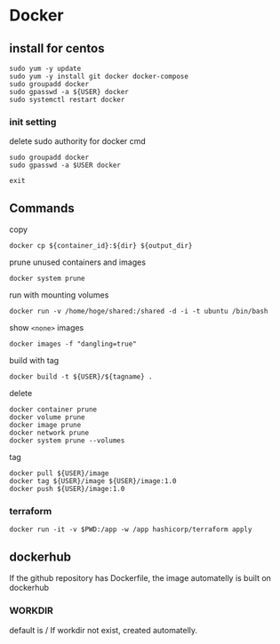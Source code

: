 # Docker
## install for centos
```
sudo yum -y update
sudo yum -y install git docker docker-compose
sudo groupadd docker
sudo gpasswd -a ${USER} docker
sudo systemctl restart docker
```

### init setting
delete sudo authority for docker cmd
```
sudo groupadd docker
sudo gpasswd -a $USER docker

exit
```

## Commands
copy
```
docker cp ${container_id}:${dir} ${output_dir}
```

prune unused containers and images
```
docker system prune
```

run with mounting volumes

```
docker run -v /home/hoge/shared:/shared -d -i -t ubuntu /bin/bash
```

show `<none>` images

```
docker images -f "dangling=true"
```

build with tag
```
docker build -t ${USER}/${tagname} .
```

delete

```
docker container prune
docker volume prune
docker image prune
docker network prune
docker system prune --volumes
```

tag

```
docker pull ${USER}/image
docker tag ${USER}/image ${USER}/image:1.0
docker push ${USER}/image:1.0
```

### terraform

```
docker run -it -v $PWD:/app -w /app hashicorp/terraform apply
```

## dockerhub
If the github repository has Dockerfile, the image automatelly is built on dockerhub

### WORKDIR
default is /
If workdir not exist, created automatelly.
